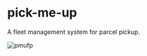 # pick-me-up
A fleet management system for parcel pickup.

![pmufp](https://cloud.githubusercontent.com/assets/19392918/17798454/127f9820-6586-11e6-9c09-f82918d73ec8.PNG)
